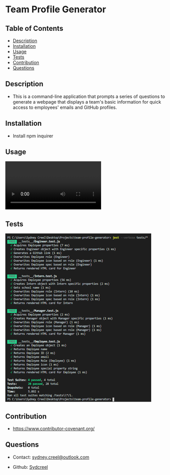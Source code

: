 # Team Profile Generator

## Table of Contents
* [Description](#description)
* [Installation](#installation)
* [Usage](#usage)
* [Tests](#tests)
* [Contribution](#contribution)
* [Questions](#questions)

## Description
* This is a command-line application that prompts a series of questions to generate a webpage that displays a team's basic information for quick access to employees' emails and GitHub profiles.

## Installation
* Install npm inquirer

## Usage
![](./screenshots/walkthrough.mp4)

## Tests
![](./screenshots/tests.png)

## Contribution
* https://www.contributor-covenant.org/

## Questions
* Contact: sydney.creel@outlook.com

* Github: [Sydcreel](https://github.com/Sydcreel)